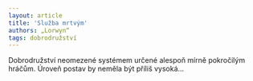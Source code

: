 ```yaml
---
layout: article
title: 'Služba mrtvým'
authors: „Lorwyn“
tags: dobrodružství
---
```


Dobrodružství neomezené systémem určené alespoň mírně pokročilým hráčům. Úroveň postav by neměla být příliš vysoká...
